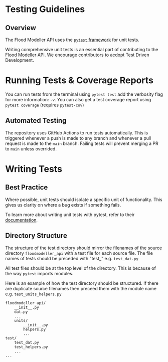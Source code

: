 # Testing Guidelines
## Overview
The Flood Modeller API uses the [`pytest` framework](https://docs.pytest.org/) for unit tests. 

Writing comprehensive unit tests is an essential part of contributing to the Flood Modeller API. We encourage contributors to acdopt Test Driven Development.

# Running Tests & Coverage Reports

You can run tests from the terminal using `pytest test` add the verbosity flag for more information: `-v`. You can also get a test coverage report using `pytest coverage` (requires `pytest-cov`)


## Automated Testing
The repository uses GitHub Actions to run tests automatically. This is triggered whenever a push is made to any branch and whenever a pull request is made to the `main` branch. Failing tests will prevent merging a PR to `main` unless overrided.

# Writing Tests 

## Best Practice
Where possible, unit tests should isolate a specific unit of functionality.  This gives us clarity on where a bug exists if something fails. 

To learn more about writing unit tests with pytest, refer to their [documentation](https://docs.pytest.org/en/6.2.x/contents.html).

## Directory Structure
The structure of the test directory should mirror the filenames of the source directory `floodmodeller_api` with a test file for each source file. The file names of tests should be preceded with "test_" e.g. `test_dat.py`

 All test files should be at the top level of the directory. This is because of the way `pytest` imports modules.

Here is an example of how the test directory should be structured. If there are duplicate source filenames then preceed them with the module name e.g. `test_units_helpers.py`
```
floodmodeller_api/
    __init__.py
    dat.py
    ...
    units/
        __init__.py
        helpers.py
        ...
test/
    test_dat.py
    test_helpers.py
    ...
...
```

